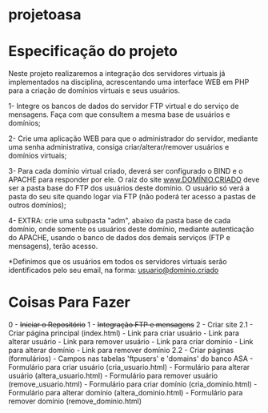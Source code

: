 # projetoasa

# Especificação do projeto
Neste projeto realizaremos a integração dos servidores virtuais já implementados na disciplina, acrescentando uma interface WEB em PHP para a criação de domínios virtuais e seus usuários.

1- Integre os bancos de dados do servidor FTP virtual e do serviço de mensagens. Faça com que consultem a mesma base de usuários e domínios;

2- Crie uma aplicação WEB para que o administrador do servidor, mediante uma senha administrativa, consiga criar/alterar/remover usuários e domínios virtuais;

3- Para cada domínio virtual criado, deverá ser configurado o BIND e o APACHE para responder por ele. O raiz do site www.DOMÍNIO.CRIADO deve ser a pasta base do FTP dos usuários deste domínio. O usuário só verá a pasta do seu site quando logar via FTP (não poderá ter acesso a pastas de outros domínios);

4- EXTRA: crie uma subpasta "adm", abaixo da pasta base de cada domínio, onde somente os usuários deste domínio, mediante autenticação do APACHE, usando o banco de dados dos demais serviços (FTP e mensagens), terão acesso.

*Definimos que os usuários em todos os servidores virtuais serão identificados pelo seu email, na forma: usuario@dominio.criado

# Coisas Para Fazer
0 - ~~Iniciar o Repositório~~
1 - ~~Integração FTP e mensagens~~
2 - Criar site
  2.1 - Criar página principal (index.html)
        - Link para criar usuário
        - Link para alterar usuário
        - Link para remover usuário
        - Link para criar domínio
        - Link para alterar domínio
        - Link para remover domínio
  2.2 - Criar páginas (formulários) - Campos nas tabelas 'ftpusers' e 'domains' do banco ASA
        - Formulário para criar usuário (cria_usuario.html)
        - Formulário para alterar usuário (altera_usuario.html)
        - Formulário para remover usuário (remove_usuario.html)
        - Formulário para criar domínio (cria_dominio.html)
        - Formulário para alterar domínio (altera_dominio.html)
        - Formulário para remover domínio (remove_dominio.html)
